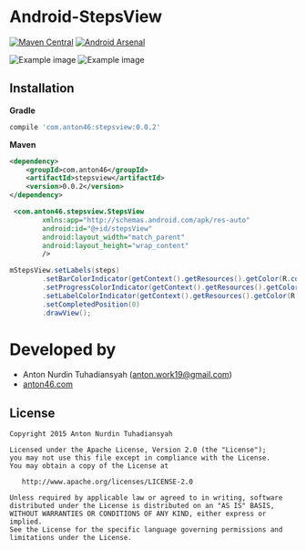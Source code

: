 # Android-StepsView
[![Maven Central](https://maven-badges.herokuapp.com/maven-central/com.anton46/stepsview/badge.svg?style=flat)](https://maven-badges.herokuapp.com/maven-central/com.anton46/collection-picker/) [![Android Arsenal](https://img.shields.io/badge/Android%20Arsenal-Android--StepsView-green.svg?style=flat)](https://android-arsenal.com/details/1/2021)

![Example image](./image1.png) ![Example image](./image2.png)

## Installation

**Gradle**
```gradle
compile 'com.anton46:stepsview:0.0.2'
````
**Maven**
```xml
<dependency>
    <groupId>com.anton46</groupId>
    <artifactId>stepsview</artifactId>
    <version>0.0.2</version>
</dependency>
```

```xml
 <com.anton46.stepsview.StepsView
        xmlns:app="http://schemas.android.com/apk/res-auto"
        android:id="@+id/stepsView"
        android:layout_width="match_parent"
        android:layout_height="wrap_content"
        />
```        

```java
mStepsView.setLabels(steps)
        .setBarColorIndicator(getContext().getResources().getColor(R.color.material_blue_grey_800))
        .setProgressColorIndicator(getContext().getResources().getColor(R.color.orange))
        .setLabelColorIndicator(getContext().getResources().getColor(R.color.orange))
        .setCompletedPosition(0)
        .drawView();
```
       

Developed by
========================
* Anton Nurdin Tuhadiansyah (anton.work19@gmail.com)
* [anton46.com][1]

[1]: http://anton46.com

License
-----------

```
Copyright 2015 Anton Nurdin Tuhadiansyah

Licensed under the Apache License, Version 2.0 (the "License");
you may not use this file except in compliance with the License.
You may obtain a copy of the License at

   http://www.apache.org/licenses/LICENSE-2.0

Unless required by applicable law or agreed to in writing, software
distributed under the License is distributed on an "AS IS" BASIS,
WITHOUT WARRANTIES OR CONDITIONS OF ANY KIND, either express or implied.
See the License for the specific language governing permissions and
limitations under the License.
```
